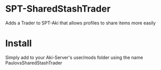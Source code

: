 # SPT-SharedStashTrader
Adds a Trader to SPT-Aki that allows profiles to share items more easily

# Install
Simply add to your Aki-Server's user/mods folder using the name PaulovsSharedStashTrader
